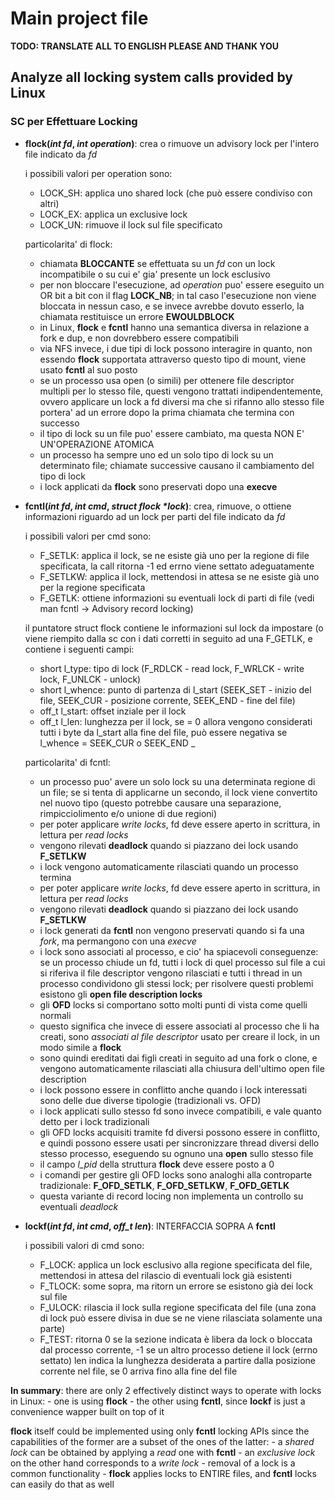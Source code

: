 # Main project file

**TODO: TRANSLATE ALL TO ENGLISH PLEASE AND THANK YOU**

## Analyze all locking system calls provided by Linux

### SC per Effettuare Locking

- **flock(_int fd_, _int operation_)**: crea o rimuove un advisory lock per l'intero file indicato da _fd_

	i possibili valori per operation sono:
	- LOCK_SH: applica uno shared lock (che può essere condiviso con altri)
	- LOCK_EX: applica un exclusive lock
	- LOCK_UN: rimuove il lock sul file specificato
	
	particolarita' di flock:
	- chiamata **BLOCCANTE** se effettuata su un *fd* con un lock incompatibile o su cui e' gia' presente un lock esclusivo
	- per non bloccare l'esecuzione, ad *operation* puo' essere eseguito un OR bit a bit con il flag **LOCK_NB**; in tal caso l'esecuzione non viene bloccata in nessun caso, e se invece avrebbe dovuto esserlo, la chiamata restituisce un errore **EWOULDBLOCK**
	- in Linux, **flock** e **fcntl** hanno una semantica diversa in relazione a fork e dup, e non dovrebbero essere compatibili
	- via NFS invece, i due tipi di lock possono interagire in quanto, non essendo **flock** supportata attraverso questo tipo di mount, viene usato **fcntl** al suo posto
	- se un processo usa open (o simili) per ottenere file descriptor multipli per lo stesso file, questi vengono trattati indipendentemente, ovvero applicare un lock a fd diversi ma che si rifanno allo stesso file portera' ad un errore dopo la prima chiamata che termina con successo
	- il tipo di lock su un file puo' essere cambiato, ma questa NON E' UN'OPERAZIONE ATOMICA
	- un processo ha sempre uno ed un solo tipo di lock su un determinato file; chiamate successive causano il cambiamento del tipo di lock
	- i lock applicati da **flock** sono preservati dopo una **execve**

- **fcntl(_int fd_, _int cmd_, _struct flock *lock_)**: crea, rimuove, o ottiene informazioni riguardo ad un lock
		per parti del file indicato da _fd_
	
	i possibili valori per cmd sono:
	- F_SETLK: applica il lock, se ne esiste già uno per la regione di file specificata, la call ritorna -1
			ed errno viene settato adeguatamente
	- F_SETLKW: applica il lock, mettendosi in attesa se ne esiste già uno per la regione specificata
	- F_GETLK: ottiene informazioni su eventuali lock di parti di file (vedi man fcntl -> Advisory record locking)
	
	il puntatore struct flock contiene le informazioni sul lock da impostare (o viene riempito dalla sc con i dati corretti
			in seguito ad una F_GETLK, e contiene i seguenti campi:
	- short l_type: tipo di lock (F_RDLCK - read lock, F_WRLCK - write lock, F_UNLCK - unlock)
	- short l_whence: punto di partenza di l_start (SEEK_SET - inizio del file, SEEK_CUR - posizione corrente, SEEK_END - fine del file)
	- off_t l_start: offset inziale per il lock
	- off_t l_len: lunghezza per il lock, se = 0 allora vengono considerati tutti i byte da l_start alla fine del file, può essere negativa se
			l_whence = SEEK_CUR o SEEK_END _
	
	particolarita' di fcntl:
	- un processo puo' avere un solo lock su una determinata regione di un file; se si tenta di applicarne un secondo, il lock viene convertito nel nuovo tipo (questo potrebbe causare una separazione, rimpicciolimento e/o unione di due regioni)
	- per poter applicare *write locks*, fd deve essere aperto in scrittura, in lettura per *read locks*
	- vengono rilevati **deadlock** quando si piazzano dei lock usando **F_SETLKW**
	- i lock vengono automaticamente rilasciati quando un processo termina 
	- per poter applicare *write locks*, fd deve essere aperto in scrittura, in lettura per *read locks*
	- vengono rilevati **deadlock** quando si piazzano dei lock usando **F_SETLKW**
	- i lock generati da **fcntl** non vengono preservati quando si fa una *fork*, ma permangono con una *execve*
	- i lock sono associati al processo, e cio' ha spiacevoli conseguenze: se un processo chiude un fd, tutti i lock di quel processo sul file a cui si riferiva il file descriptor vengono rilasciati e tutti i thread in un processo condividono gli stessi lock; per risolvere questi problemi esistono gli **open file description locks**
	- gli **OFD** locks si comportano sotto molti punti di vista come quelli normali
	- questo significa che invece di essere associati al processo che li ha creati, sono *associati al file descriptor* usato per creare il lock, in un modo simile a **flock**
	- sono quindi ereditati dai figli creati in seguito ad una fork o clone, e vengono automaticamente rilasciati alla chiusura dell'ultimo open file description
	- i lock possono essere in conflitto anche quando i lock interessati sono delle due diverse tipologie (tradizionali vs. OFD)
	- i lock applicati sullo stesso fd sono invece compatibili, e vale quanto detto per i lock tradizionali
	- gli OFD locks acquisiti tramite fd diversi possono essere in conflitto, e quindi possono essere usati per sincronizzare thread diversi dello stesso processo, eseguendo su ognuno una **open** sullo stesso file
	- il campo *l_pid* della struttura **flock** deve essere posto a 0
	- i comandi per gestire gli OFD locks sono analoghi alla controparte tradizionale: **F_OFD_SETLK**, **F_OFD_SETLKW**, **F_OFD_GETLK**
	- questa variante di record locing non implementa un controllo su eventuali *deadlock*

- **lockf(_int fd_, _int cmd_, _off_t len_)**: INTERFACCIA SOPRA A **fcntl**
	
	i possibili valori di cmd sono:
	- F_LOCK: applica un lock esclusivo alla regione specificata del file, mettendosi in attesa del rilascio di eventuali lock già esistenti
	- F_TLOCK: some sopra, ma ritorn un errore se esistono già dei lock sul file
	- F_ULOCK: rilascia il lock sulla regione specificata del file (una zona di lock può essere divisa in due se ne viene rilasciata solamente una parte)
	- F_TEST: ritorna 0 se la sezione indicata è libera da lock o bloccata dal processo corrente, -1 se un altro processo detiene il lock (errno settato)
	len indica la lunghezza desiderata a partire dalla posizione corrente nel file, se 0 arriva fino alla fine del file

**In summary**: there are only 2 effectively distinct ways to operate with locks in Linux:
 	- one is using **flock**
	- the other using **fcntl**, since **lockf** is just a convenience wapper built on top of it

**flock** itself could be implemented using only **fcntl** locking APIs since the capabilities of the former are
a subset of the ones of the latter:
	- a *shared lock* can be obtained by applying a *read* one with **fcntl**
	- an *exclusive lock* on the other hand corresponds to a *write lock*
	- removal of a lock is a common functionality
	- **flock** applies locks to ENTIRE files, and **fcntl** locks can easily do that as well
